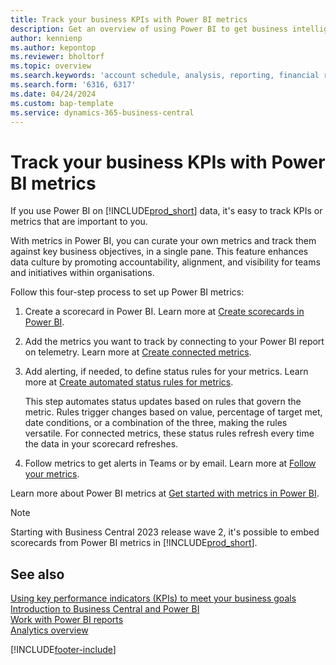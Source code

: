 ```yaml
---
title: Track your business KPIs with Power BI metrics
description: Get an overview of using Power BI to get business intelligence and KPIs from your Business Central data.
author: kennienp
ms.author: kepontop
ms.reviewer: bholtorf
ms.topic: overview
ms.search.keywords: 'account schedule, analysis, reporting, financial report, business intelligence, KPI'
ms.search.form: '6316, 6317'
ms.date: 04/24/2024
ms.custom: bap-template
ms.service: dynamics-365-business-central
---
```


# Track your business KPIs with Power BI metrics

If you use Power BI on [!INCLUDE[prod_short](includes/prod_short.md)] data, it's easy to track KPIs or metrics that are important to you.

With metrics in Power BI, you can curate your own metrics and track them against key business objectives, in a single pane. This feature enhances data culture by promoting accountability, alignment, and visibility for teams and initiatives within organisations.

Follow this four-step process to set up Power BI metrics:

1. Create a scorecard in Power BI. Learn more at [Create scorecards in Power BI](/power-bi/create-reports/service-goals-create).  
2. Add the metrics you want to track by connecting to your Power BI report on telemetry. Learn more at [Create connected metrics](/power-bi/create-reports/service-goals-create-connected).  
3. Add alerting, if needed, to define status rules for your metrics. Learn more at [Create automated status rules for metrics](/power-bi/create-reports/service-metrics-status-rules).  

    This step automates status updates based on rules that govern the metric. Rules trigger changes based on value, percentage of target met, date conditions, or a combination of the three, making the rules versatile. For connected metrics, these status rules refresh every time the data in your scorecard refreshes.
4. Follow metrics to get alerts in Teams or by email. Learn more at [Follow your metrics](/power-bi/create-reports/service-metrics-follow).  

Learn more about Power BI metrics at [Get started with metrics in Power BI](/power-bi/create-reports/service-goals-introduction).

> [!NOTE]
> Starting with Business Central 2023 release wave 2, it's possible to embed scorecards from Power BI metrics in [!INCLUDE[prod_short](includes/prod_short.md)].

## See also

[Using key performance indicators (KPIs) to meet your business goals](analytics-about-kpis.md)  
[Introduction to Business Central and Power BI](admin-powerbi.md)  
[Work with Power BI reports](across-working-with-powerbi.md)  
[Analytics overview](reports-bi-reporting.md)  

[!INCLUDE[footer-include](includes/footer-banner.md)]
